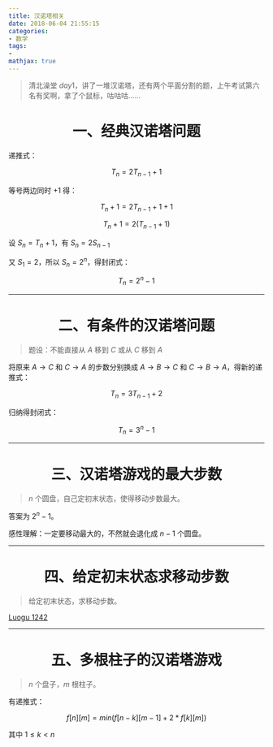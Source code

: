 ```yaml
---
title: 汉诺塔相关
date: 2018-06-04 21:55:15
categories:
- 数学
tags:
- 
mathjax: true
---
```


> 清北澡堂 $day1$，讲了一堆汉诺塔，还有两个平面分割的题，上午考试第六名有奖啊，拿了个鼠标，咕咕咕……

# <center> 一、经典汉诺塔问题 </center>

递推式：

$$T_n=2T_{n-1}+1$$

等号两边同时 $+1$ 得：

$$T_n+1=2T_{n-1}+1+1$$

$$T_n+1=2(T_{n-1}+1)$$

设 $S_n = T_n+1$，有 $S_n=2S_{n-1}$

又 $S_1=2$，所以 $S_n=2^n$，得封闭式：

$$T_n=2^n-1$$

---

# <center> 二、有条件的汉诺塔问题 </center>

> 题设：不能直接从 $A$ 移到 $C$ 或从 $C$ 移到 $A$

将原来 $A→C$ 和 $C→A$ 的步数分别换成 $A→B→C$ 和 $C→B→A$，得新的递推式：

$$T_n=3T_{n-1}+2$$

归纳得封闭式：

$$T_n=3^n-1$$

---

# <center> 三、汉诺塔游戏的最大步数 </center>

> $n$ 个圆盘，自己定初末状态，使得移动步数最大。

答案为 $2^n-1$。

感性理解：一定要移动最大的，不然就会退化成 $n-1$ 个圆盘。

---

# <center> 四、给定初末状态求移动步数 </center>

> 给定初末状态，求移动步数。

[Luogu 1242](https://www.luogu.org/problemnew/show/P1242)

---

# <center> 五、多根柱子的汉诺塔游戏 </center>

> $n$ 个盘子，$m$ 根柱子。

有递推式：

$$f[n][m]=min(f[n-k][m-1]+2*f[k][m])$$

其中 $1≤k<n$
